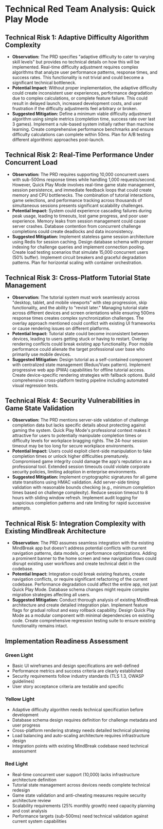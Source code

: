 # Technical Red Team Analysis: Quick Play Mode

## Technical Risk 1: Adaptive Difficulty Algorithm Complexity

- **Observation:** The PRD specifies "adaptive difficulty to cater to varying skill levels" but provides no technical details on how this will be implemented. Real-time difficulty adjustment requires complex algorithms that analyze user performance patterns, response times, and success rates. This functionality is not trivial and could become a significant technical bottleneck.
- **Potential Impact:** Without proper implementation, the adaptive difficulty could create inconsistent user experiences, performance degradation due to complex calculations, or complete feature failure. This could result in delayed launch, increased development costs, and user frustration if the difficulty adjustments feel arbitrary or broken.
- **Suggested Mitigation:** Define a minimum viable difficulty adjustment algorithm using simple metrics (completion time, success rate over last 3 games). Implement a rule-based system initially rather than machine learning. Create comprehensive performance benchmarks and ensure difficulty calculations can complete within 50ms. Plan for A/B testing different algorithmic approaches post-launch.

## Technical Risk 2: Real-Time Performance Under Concurrent Load

- **Observation:** The PRD requires supporting 10,000 concurrent users with sub-500ms response times while handling 1,000 requests/second. However, Quick Play Mode involves real-time game state management, session persistence, and immediate feedback loops that could create memory and CPU bottlenecks. The combination of tutorial interactions, game selections, and performance tracking across thousands of simultaneous sessions presents significant scalability challenges.
- **Potential Impact:** System could experience cascading failures during peak usage, leading to timeouts, lost game progress, and poor user experience. Memory leaks from session management could cause server crashes. Database contention from concurrent challenge completions could create deadlocks and data inconsistency.
- **Suggested Mitigation:** Implement stateless game session architecture using Redis for session caching. Design database schema with proper indexing for challenge queries and implement connection pooling. Create load testing scenarios that simulate 15,000 concurrent users (50% buffer). Implement circuit breakers and graceful degradation patterns. Plan for horizontal scaling with container orchestration.

## Technical Risk 3: Cross-Platform Tutorial State Management

- **Observation:** The tutorial system must work seamlessly across "desktop, tablet, and mobile viewports" with step progression, skip functionality, and the ability to "revisit later." Managing tutorial state across different devices and screen orientations while ensuring 500ms response times creates complex synchronization challenges. The overlay approach mentioned could conflict with existing UI frameworks or cause rendering issues on different platforms.
- **Potential Impact:** Tutorial state could become inconsistent between devices, leading to users getting stuck or having to restart. Overlay rendering conflicts could break existing app functionality. Poor mobile performance could alienate the target professional user base who primarily use mobile devices.
- **Suggested Mitigation:** Design tutorial as a self-contained component with centralized state management (Redux/Vuex pattern). Implement progressive web app (PWA) capabilities for offline tutorial access. Create device-specific rendering strategies with fallback options. Build comprehensive cross-platform testing pipeline including automated visual regression tests.

## Technical Risk 4: Security Vulnerabilities in Game State Validation

- **Observation:** The PRD mentions server-side validation of challenge completion data but lacks specific details about protecting against gaming the system. Quick Play Mode's professional context makes it attractive for users to potentially manipulate completion times or difficulty levels for workplace bragging rights. The 24-hour session timeout may be too long for secure workplace environments.
- **Potential Impact:** Users could exploit client-side manipulation to fake completion times or unlock higher difficulties prematurely. Compromised game integrity could damage the app's reputation as a professional tool. Extended session timeouts could violate corporate security policies, limiting adoption in enterprise environments.
- **Suggested Mitigation:** Implement cryptographic signatures for all game state transitions using HMAC validation. Add server-side timing validation with reasonable bounds checking (e.g., minimum completion times based on challenge complexity). Reduce session timeout to 8 hours with sliding window refresh. Implement audit logging for suspicious completion patterns and rate limiting for rapid successive attempts.

## Technical Risk 5: Integration Complexity with Existing MindBreak Architecture

- **Observation:** The PRD assumes seamless integration with the existing MindBreak app but doesn't address potential conflicts with current navigation patterns, data models, or performance optimizations. Adding a prominent banner to the home screen and new navigation flows could disrupt existing user workflows and create technical debt in the codebase.
- **Potential Impact:** Integration could break existing features, create navigation conflicts, or require significant refactoring of the current codebase. Performance degradation could affect the entire app, not just Quick Play Mode. Database schema changes might require complex migration strategies affecting all users.
- **Suggested Mitigation:** Conduct thorough analysis of existing MindBreak architecture and create detailed integration plan. Implement feature flags for gradual rollout and easy rollback capability. Design Quick Play Mode as a modular component with minimal dependencies on existing code. Create comprehensive regression testing suite to ensure existing functionality remains intact.

## Implementation Readiness Assessment

### Green Light

- Basic UI wireframes and design specifications are well-defined
- Performance metrics and success criteria are clearly established
- Security requirements follow industry standards (TLS 1.3, OWASP guidelines)
- User story acceptance criteria are testable and specific

### Yellow Light

- Adaptive difficulty algorithm needs technical specification before development
- Database schema design requires definition for challenge metadata and user progress
- Cross-platform rendering strategy needs detailed technical planning
- Load balancing and auto-scaling architecture requires infrastructure design
- Integration points with existing MindBreak codebase need technical assessment

### Red Light

- Real-time concurrent user support (10,000) lacks infrastructure architecture definition
- Tutorial state management across devices needs complete technical redesign
- Game state validation and anti-cheating measures require security architecture review
- Scalability requirements (25% monthly growth) need capacity planning and cost analysis
- Performance targets (sub-500ms) need technical validation against current system capabilities
